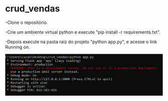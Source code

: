 # crud_vendas

-Clone o repositório.

-Crie um ambiente virtual python e execute "pip install -r requirements.txt".

-Depois execute na pasta raiz do projeto "python app.py", e acesse o link Running on.

![Screenshot](Screenshot.png)